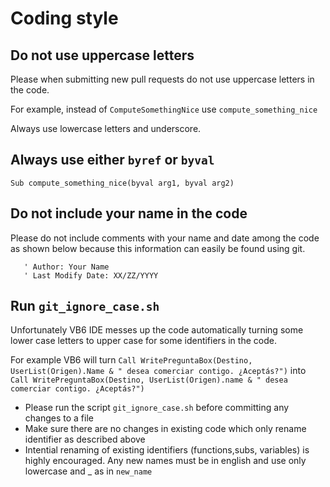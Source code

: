 

# Coding style

## Do not use uppercase letters
Please when submitting new pull requests do not use uppercase letters in the code.

For example, instead of `ComputeSomethingNice` use `compute_something_nice`

Always use lowercase letters and underscore.

## Always use either `byref` or `byval`

`Sub compute_something_nice(byval arg1, byval arg2)`

## Do not include your name in the code

Please do not include comments with your name and date among the code as shown below because this information can easily be found using git.
```
   ' Author: Your Name 
   ' Last Modify Date: XX/ZZ/YYYY
```
## Run `git_ignore_case.sh`
Unfortunately VB6 IDE messes up the code automatically turning some lower case letters to upper case for some identifiers in the code.

For example VB6 will turn 
`Call WritePreguntaBox(Destino, UserList(Origen).Name & " desea comerciar contigo. ¿Aceptás?")` into
`Call WritePreguntaBox(Destino, UserList(Origen).name & " desea comerciar contigo. ¿Aceptás?")`

- Please run the script `git_ignore_case.sh` before committing any changes to a file
- Make sure there are no changes in existing code which only rename identifier as described above
- Intential renaming of existing identifiers (functions,subs, variables) is highly encouraged. Any new names must be in english and use only lowercase and _ as in `new_name`




